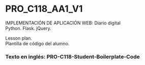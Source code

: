 # PRO_C118_AA1_V1
IMPLEMENTACIÓN DE APLICACIÓN WEB: Diario digital  
Python. Flask. jQuery.  
  
Lesson plan.  
Plantilla de código del alumno.  
  
### Texto en inglés: PRO-C118-Student-Boilerplate-Code
